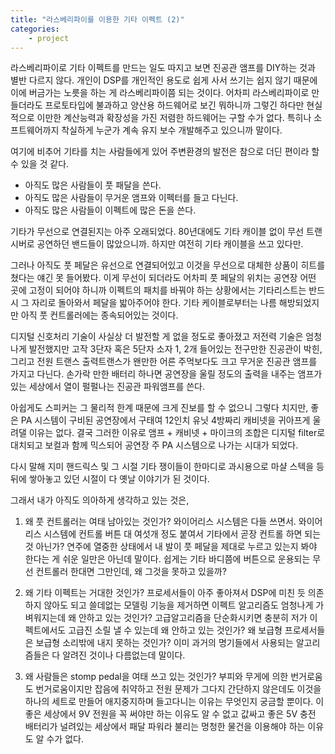 ```yaml
---
title: "라스베리파이를 이용한 기타 이펙트 (2)"
categories:
    - project
---
```


라스베리파이로 기타 이펙트를 만드는 일도 따지고 보면 진공관 앰프를 DIY하는 것과 별반 다르지 않다. 개인이 DSP를 개인적인 용도로 쉽게 사서 쓰기는 쉽지 않기 때문에 이에 버금가는 노릇을 하는 게 라스베리파이쯤 되는 것이다. 어차피 라스베리파이로 만들더라도 프로토타입에 불과하고 양산용 하드웨어로 보긴 뭐하니까 그렇긴 하다만 현실적으로 이만한 계산능력과 확장성을 가진 저렴한 하드웨어는 구할 수가 없다. 특히나 소프트웨어까지 착실하게 누군가 계속 유지 보수 개발해주고 있으니까 말이다.

여기에 비추어 기타를 치는 사람들에게 있어 주변환경의 발전은 참으로 더딘 편이라 할 수 있을 것 같다. 
- 아직도 많은 사람들이 풋 패달을 쓴다.
- 아직도 많은 사람들이 무거운 앰프와 이펙터를 들고 다닌다.
- 아직도 많은 사람들이 이펙트에 많은 돈을 쓴다.

기타가 무선으로 연결된지는 아주 오래되었다. 80년대에도 기타 캐이블 없이 무선 트랜시버로 공연하던 밴드들이 많았으니까. 하지만 여전히 기타 캐이블을 쓰고 있다만. 

그러나 아직도 풋 페달은 유선으로 연결되어있고 이것을 무선으로 대체한 상품이 히트를 쳤다는 얘긴 못 들어봤다. 이게 무선이 되더라도 어차피 풋 페달의 위치는 공연장 어떤 곳에 고정이 되어야 하니까 이펙트의 패치를 바꿔야 하는 상황에서는 기타리스트는 반드시 그 자리로 돌아와서 페달을 밟아주어야 한다. 기타 케이블로부터는 나름 해방되었지만 아직 풋 컨트롤러에는 종속되어있는 것이다.

디지털 신호처리 기술이 사실상 더 발전할 게 없을 정도로 좋아졌고 저전력 기술은 엄청나게 발전했지만 고작 3단자 혹은 5단자 소자 1, 2개 들어있는 전구만한 진공관이 박힌, 그리고 전원 트랜스 출력트랜스가 왠만한 어른 주먹보다도 크고 무거운 진공관 앰프를 가지고 다닌다. 손가락 만한 배터리 하나면 공연장을 울릴 정도의 출력을 내주는 앰프가 있는 세상에서 열이 펄펄나는 진공관 파워앰프를 쓴다.

아쉽게도 스피커는 그 물리적 한계 때문에 크게 진보를 할 수 없으니 그렇다 치지만, 좋은 PA 시스템이 구비된 공연장에서 구태여 12인치 유닛 4방짜리 캐비넷을 귀아프게 울려댈 이유는 없다. 결국 그러한 이유로 앰프 + 캐비넷 + 마이크의 조합은 디지털 filter로 대치되고 보컬과 함께 믹스되어 공연장 주 PA 시스템으로 나가는 시대가 되었다. 

다시 말해 지미 핸드릭스 및 그 시절 기타 쟁이들이 한마디로 과시용으로 마샬 스텍을 등 뒤에 쌓아놓고 있던 시절이 다 옛날 이야기가 된 것이다.

그래서 내가 아직도 의아하게 생각하고 있는 것은,

1) 왜 풋 컨트롤러는 여태 남아있는 것인가? 와이어리스 시스템은 다들 쓰면서. 와이어리스 시스템에 컨트롤 버튼 대 여섯개 정도 붙여서 기타에서 곧장 컨트롤 하면 되는 것 아닌가? 연주에 열중한 상태에서 내 발이 풋 페달을 제대로 누르고 있는지 봐야 한다는 게 쉬운 일만은 아닌데 말이다. 쉽게는 기타 바디쯤에 버튼으로 운용되는 무선 컨트롤러 한대면 그만인데, 왜 그것을 못하고 있을까?

2) 왜 기타 이펙트는 거대한 것인가? 프로세서들이 아주 좋아져서 DSP에 미친 듯 의존하지 않아도 되고 쓸데없는 모델링 기능을 제거하면 이펙트 알고리즘도 엄청나게 가벼워지는데 왜 안하고 있는 것인가? 고급알고리즘을 단순화시키면 충분히 저가 이펙트에서도 고급진 소릴 낼 수 있는데 왜 안하고 있는 것인가? 왜 보급형 프로세서들은 보급형 소리밖에 내지 못하는 것인가? 이미 과거의 명기들에서 사용되는 알고리즘들은 다 알려진 것이나 다름없는데 말이다.

3) 왜 사람들은 stomp pedal을 여태 쓰고 있는 것인가? 부피와 무게에 의한 번거로움도 번거로움이지만 잡음에 취약하고 전원 문제가 그다지 간단하지 않은데도 이것을 하나의 세트로 만들어 애지중지하며 들고다니는 이유는 무엇인지 궁금할 뿐이다. 이 좋은 세상에서 9V 전원을 꼭 써야만 하는 이유도 알 수 없고 값싸고 좋은 5V 충전 배터리가 널려있는 세상에서 패달 파워라 불리는 멍청한 물건을 이용해야 하는 이유도 알 수가 없다.




